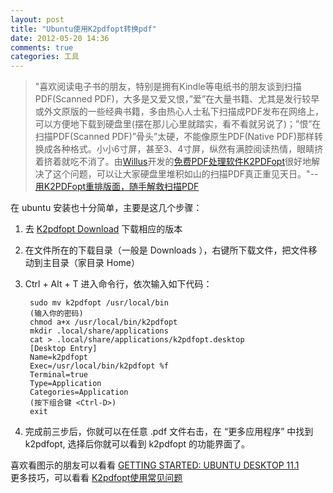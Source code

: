 ```yaml
---
layout: post
title: "Ubuntu使用K2pdfopt转换pdf"
date: 2012-05-20 14:36
comments: true
categories: 工具
---
```


>"喜欢阅读电子书的朋友，特别是拥有Kindle等电纸书的朋友谈到扫描PDF(Scanned PDF)，大多是又爱又恨，”爱”在大量书籍、尤其是发行较早或外文原版的一些经典书籍，多由热心人士私下扫描成PDF发布在网络上，可以方便地下载到硬盘里(摆在那儿心里就踏实，看不看就另说了)；”恨”在扫描PDF(Scanned PDF)”骨头”太硬，不能像原生PDF(Native PDF)那样转换成各种格式。小小6寸屏，甚至3、4寸屏，纵然有满腔阅读热情，眼睛挤着挤着就吃不消了。由[Willus](http://www.willus.com/author/)开发的[免费PDF处理软件K2PDFopt](http://www.willus.com/k2pdfopt/)很好地解决了这个问题，可以让大家硬盘里堆积如山的扫描PDF真正重见天日。"--[用K2PDFopt重排版面，随手解救扫描PDF](http://note1day.com/2011/12/k2pdfopt/)  

在 ubuntu 安装也十分简单，主要是这几个步骤：

1. 去 [K2pdfopt Download](http://willus.com/k2pdfopt/download/) 下载相应的版本
2. 在文件所在的下载目录（一般是 Downloads ），右键所下载文件，把文件移动到主目录（家目录 Home）
3. Ctrl + Alt + T 进入命令行，依次输入如下代码：

		sudo mv k2pdfopt /usr/local/bin
		(输入你的密码)
		chmod a+x /usr/local/bin/k2pdfopt
		mkdir .local/share/applications
		cat > .local/share/applications/k2pdfopt.desktop
		[Desktop Entry]
		Name=k2pdfopt
		Exec=/usr/local/bin/k2pdfopt %f
		Terminal=true
		Type=Application
		Categories=Application
		(按下组合键 <Ctrl-D>)
		exit

4. 完成前三步后，你就可以在任意 .pdf 文件右击，在 “更多应用程序” 中找到 k2pdfopt, 选择后你就可以看到 k2pdfopt 的功能界面了。

喜欢看图示的朋友可以看看 [GETTING STARTED: UBUNTU DESKTOP 11.1](http://www.willus.com/k2pdfopt/help/ubuntu.shtml)  
更多技巧，可以看看 [K2pdfopt使用常见问题](http://note1day.com/2011/12/k2pdfopt-faq/)

